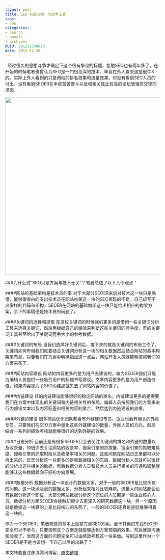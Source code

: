 ```yaml
---
layout: post
title: SEO 只是方案，与技术无关
tags: 
- seo
categories:
- search
- google
- archives
UUID: 201211300020
date: 2012-11-30
---
```


&nbsp;&nbsp;经过很久的思想斗争才确定下这个很有争议的标题，接触SEO也有两年多了。在开始的时候笔者也曾认为SEO是一门很高深的技术，毕竟在外人看来这是很牛X的。实际上外人看到的只是网站的排名效果和流量效果，却没有看到SEO人员的付出，没有看到SEOER在半夜苦苦奋斗以及和相关性比较高的论坛管理员交锋的场面。

<img src="{{site.aliyun_oss}}/assets/images/google/seo.jpg" width="580px"></img>

###为什么说“SEO只是方案与技术无关”？笔者总结了以下几个观点：

####网站的基础架构是技术员的事
对于大部分SEOER来说对技术这一块只是略懂，能够很直白的支出技术员在网站构架这一块的SEO表现的不足，自己却写不出像样的代码和架构。SEOER在网站的基础构架这一块只能给出相应的构架方案，余下的事情便是技术员的问题了。

####关键词的选择和提取
在提权关键词的时候我们更多的是借用一些关键词分析工具来选择关键词，然后再根据自己的经验来判断这些关键词的竞争度，有的关键词工具甚至给出了关键词竞争大小的参考数据。

####关键词的布局
当我们选择好关键词后，接下来的就是关键词的布局工作了。关键词如何布局我们就要结合关键词分析这一块的相关数据然后结合网站的基本构架来布局，只要我们在方案中明确指出这一点后，网站开发人员就能够按照我们的方案来布了。

####网站内容建设
网站的内容更多的是为用户去建设的，做为SEOER我们只能为编辑人员提供一些吸引用户的标题书写建议。文章内容更多的是为用户创造价值，如果内容是为了SEO而建那就失去了网站内容的价值了。

####内链建设
好的内链建设能够很好的稳定网站的排名，内链建设更多的是需要我们在方案中体现出的关键词和内链相关性的布局。编辑人员按照我们的方案来进行内部锚文本以及内容标签和相关内容的聚合，然后达到内链建设的效果。

####外链的建设
很多网站优化团队都会有外链建设专员，企业也会有相关的外推专员。只要我们在SEO方案中量化这些外链建设的数量，外推人员的方向，然后结合一系列的绩效考核就能够很好的达到外链的效果。

####日志分析
目前还是有很多SEOER只会去关注关键词的排名和外链的数量以及收录量，却很少去关注网站的收录率、搜索引擎的抓取量、搜索引擎的抓取难易度、搜索引擎的抓取时段以及收录率相关的问题。这些问题在网站日志里都可以分析出来的，日志分析这一块更多的是和数据相关的东西，数据分析人员就可以很好的分析出这些相关的数据，然后数据分析人员和技术人员进行相关的沟通和调整就能够让这些数据趋向于好的方向发展。

####数据分析
数据分析这一块设计的数据太多，对于一般的SEOER是比较头疼的问题。这一块涉及到的数据太多，分析起来相对比较麻烦。流量大的网站都会设有数据分析这个职位，大部分网站数据分析这个职位的人员都是一些企业核心人员。数据分析方面SEOER会接触却很少去更深入的研究数据这一块，另一个原因就是数据这一块算的上是比较核心的东西了，一般的SEOER还真是是挺难够得着这一块的。

作为一个SEOER，笔者能做的基本上就是完善SEO方案。至于其他的东西SEOER完全可以不参与，只要按照这个方案走就能够达到方案预期的效果。然后就是沟通和验收了，当然这方面的问题完全可以由绩效考核这一块来做。写到这里作为一个SEOER是不是也该想一下自己以后的出路了？

本文转载自沈彦清腾讯博客，[原文链接](http://user.qzone.qq.com/2014425/blog/1353992070)
